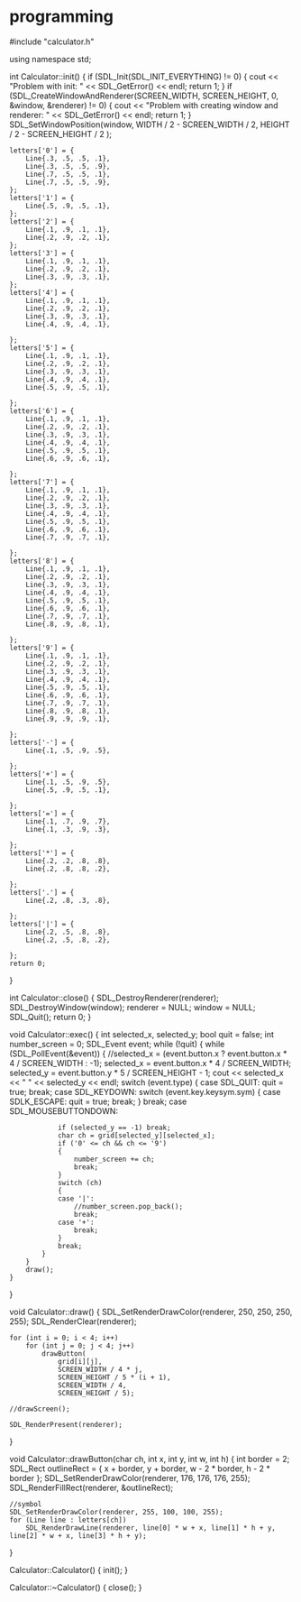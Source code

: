 # programming
#include "calculator.h"

using namespace std;

int Calculator::init()
{
	if (SDL_Init(SDL_INIT_EVERYTHING) != 0)
	{
		cout << "Problem with init: " << SDL_GetError() << endl;
		return 1;
	}
	if (SDL_CreateWindowAndRenderer(SCREEN_WIDTH, SCREEN_HEIGHT, 0, &window, &renderer) != 0)
	{
		cout << "Problem with creating window and renderer: " << SDL_GetError() << endl;
		return 1;
	}
	SDL_SetWindowPosition(window, WIDTH / 2 - SCREEN_WIDTH / 2, HEIGHT / 2 - SCREEN_HEIGHT / 2 );

	letters['0'] = {
		Line{.3, .5, .5, .1},
		Line{.3, .5, .5, .9},
		Line{.7, .5, .5, .1},
		Line{.7, .5, .5, .9},
	};
	letters['1'] = {
		Line{.5, .9, .5, .1},
	};
	letters['2'] = {
		Line{.1, .9, .1, .1},
		Line{.2, .9, .2, .1},
	};
	letters['3'] = {
		Line{.1, .9, .1, .1},
		Line{.2, .9, .2, .1},
		Line{.3, .9, .3, .1},
	};
	letters['4'] = {
		Line{.1, .9, .1, .1},
		Line{.2, .9, .2, .1},
		Line{.3, .9, .3, .1},
		Line{.4, .9, .4, .1},

	};
	letters['5'] = {
		Line{.1, .9, .1, .1},
		Line{.2, .9, .2, .1},
		Line{.3, .9, .3, .1},
		Line{.4, .9, .4, .1},
		Line{.5, .9, .5, .1},

	};
	letters['6'] = {
		Line{.1, .9, .1, .1},
		Line{.2, .9, .2, .1},
		Line{.3, .9, .3, .1},
		Line{.4, .9, .4, .1},
		Line{.5, .9, .5, .1},
		Line{.6, .9, .6, .1},

	};
	letters['7'] = {
		Line{.1, .9, .1, .1},
		Line{.2, .9, .2, .1},
		Line{.3, .9, .3, .1},
		Line{.4, .9, .4, .1},
		Line{.5, .9, .5, .1},
		Line{.6, .9, .6, .1},
		Line{.7, .9, .7, .1},

	};
	letters['8'] = {
		Line{.1, .9, .1, .1},
		Line{.2, .9, .2, .1},
		Line{.3, .9, .3, .1},
		Line{.4, .9, .4, .1},
		Line{.5, .9, .5, .1},
		Line{.6, .9, .6, .1},
		Line{.7, .9, .7, .1},
		Line{.8, .9, .8, .1},

	};
	letters['9'] = {
		Line{.1, .9, .1, .1},
		Line{.2, .9, .2, .1},
		Line{.3, .9, .3, .1},
		Line{.4, .9, .4, .1},
		Line{.5, .9, .5, .1},
		Line{.6, .9, .6, .1},
		Line{.7, .9, .7, .1},
		Line{.8, .9, .8, .1},
		Line{.9, .9, .9, .1},

	};
	letters['-'] = {
		Line{.1, .5, .9, .5},

	};
	letters['+'] = {
		Line{.1, .5, .9, .5},
		Line{.5, .9, .5, .1},

	};
	letters['='] = {
		Line{.1, .7, .9, .7},
		Line{.1, .3, .9, .3},

	};
	letters['*'] = {
		Line{.2, .2, .8, .8},
		Line{.2, .8, .8, .2},

	};
	letters['.'] = {
		Line{.2, .8, .3, .8},

	};
	letters['|'] = {
		Line{.2, .5, .8, .8},
		Line{.2, .5, .8, .2},

	};
	return 0;
}

int Calculator::close()
{
	SDL_DestroyRenderer(renderer);
	SDL_DestroyWindow(window);
	renderer = NULL;
	window = NULL;
	SDL_Quit();
	return 0;
}

void Calculator::exec()
{
	int selected_x, selected_y;
	bool quit = false;
	int number_screen = 0;
	SDL_Event event;
	while (!quit)
	{
		while (SDL_PollEvent(&event))
		{
			//selected_x = (event.button.x ? event.button.x * 4 / SCREEN_WIDTH : -1);
			selected_x = event.button.x * 4 / SCREEN_WIDTH;
			selected_y = event.button.y * 5 / SCREEN_HEIGHT - 1;
			cout << selected_x << " " << selected_y << endl;
			switch (event.type)
			{
			case SDL_QUIT:
				quit = true;
				break;
			case SDL_KEYDOWN:
				switch (event.key.keysym.sym)
				{
				case SDLK_ESCAPE:
					quit = true;
					break;
				}
				break;
			case SDL_MOUSEBUTTONDOWN:

				if (selected_y == -1) break;
				char ch = grid[selected_y][selected_x];
				if ('0' <= ch && ch <= '9')
				{
					number_screen += ch;
					break;
				}
				switch (ch)
				{
				case '|':
					//number_screen.pop_back();
					break;
				case '+':
					break;
				}
				break;
			}
		}
		draw();
	}
}

void Calculator::draw() {
	SDL_SetRenderDrawColor(renderer, 250, 250, 250, 255);
	SDL_RenderClear(renderer);

	for (int i = 0; i < 4; i++)
		for (int j = 0; j < 4; j++)
			drawButton(
				grid[i][j],
				SCREEN_WIDTH / 4 * j,
				SCREEN_HEIGHT / 5 * (i + 1),
				SCREEN_WIDTH / 4,
				SCREEN_HEIGHT / 5);

	//drawScreen();

	SDL_RenderPresent(renderer);
}

void Calculator::drawButton(char ch, int x, int y, int w, int h) {
	int border = 2;
	SDL_Rect outlineRect = { x + border, y + border, w - 2 * border, h - 2 * border };
	SDL_SetRenderDrawColor(renderer, 176, 176, 176, 255);
	SDL_RenderFillRect(renderer, &outlineRect);

	//symbol
	SDL_SetRenderDrawColor(renderer, 255, 100, 100, 255);
	for (Line line : letters[ch])
		SDL_RenderDrawLine(renderer, line[0] * w + x, line[1] * h + y, line[2] * w + x, line[3] * h + y);
}

Calculator::Calculator()
{
	init();
}

Calculator::~Calculator()
{
	close();
}

